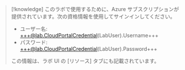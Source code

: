 >[!knowledge] このラボで使用するために、Azure サブスクリプションが提供されています。次の資格情報を使用してサインインしてください。
> - ユーザー名: +++@lab.CloudPortalCredential(LabUser).Username+++  
> - パスワード: +++@lab.CloudPortalCredential(LabUser).Password+++  
>
>この情報は、ラボ UI の [リソース] タブにも記載されています。